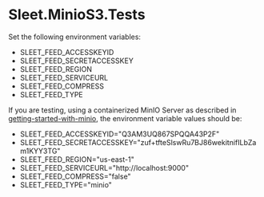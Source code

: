 # Sleet.MinioS3.Tests

Set the following environment variables:

* SLEET_FEED_ACCESSKEYID
* SLEET_FEED_SECRETACCESSKEY
* SLEET_FEED_REGION
* SLEET_FEED_SERVICEURL
* SLEET_FEED_COMPRESS
* SLEET_FEED_TYPE

If you are testing, using a containerized MinIO Server as described in [getting-started-with-minio](../../doc/getting-started-with-minio.md), the environment variable values should be:

* SLEET_FEED_ACCESSKEYID="Q3AM3UQ867SPQQA43P2F"
* SLEET_FEED_SECRETACCESSKEY="zuf+tfteSlswRu7BJ86wekitnifILbZam1KYY3TG"
* SLEET_FEED_REGION="us-east-1"
* SLEET_FEED_SERVICEURL="http://localhost:9000"
* SLEET_FEED_COMPRESS="false"
* SLEET_FEED_TYPE="minio"
